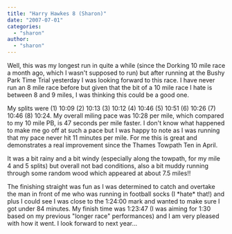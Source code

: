 ```yaml
---
title: "Harry Hawkes 8 (Sharon)"
date: "2007-07-01"
categories: 
  - "sharon"
author:
  - "sharon"
---
```


Well, this was my longest run in quite a while (since the Dorking 10 mile race a month ago, which I wasn't supposed to run) but after running at the Bushy Park Time Trial yesterday I was looking forward to this race. I have never run an 8 mile race before but given that the bit of a 10 mile race I hate is between 8 and 9 miles, I was thinking this could be a good one.

My splits were (1) 10:09 (2) 10:13 (3) 10:12 (4) 10:46 (5) 10:51 (6) 10:26 (7) 10:46 (8) 10:24. My overall miling pace was 10:28 per mile, which compared to my 10 mile PB, is 47 seconds per mile faster. I don't know what happened to make me go off at such a pace but I was happy to note as I was running that my pace never hit 11 minutes per mile. For me this is great and demonstrates a real improvement since the Thames Towpath Ten in April.

It was a bit rainy and a bit windy (especially along the towpath, for my mile 4 and 5 splits) but overall not bad conditions, also a bit muddy running through some random wood which appeared at about 7.5 miles!!

The finishing straight was fun as I was determined to catch and overtake the man in front of me who was running in football socks (I \*hate\* that!) and plus I could see I was close to the 1:24:00 mark and wanted to make sure I got under 84 minutes. My finish time was 1:23:47 (I was aiming for 1:30 based on my previous "longer race" performances) and I am very pleased with how it went. I look forward to next year...
